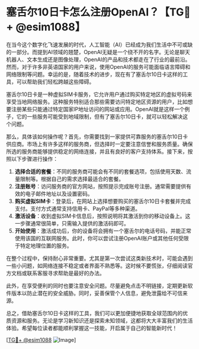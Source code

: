 # 塞舌尔10日卡怎么注册OpenAI？【TG💪+ @esim1088】

在当今这个数字化飞速发展的时代，人工智能（AI）已经成为我们生活中不可或缺的一部分。而提到AI领域的翘楚，OpenAI无疑是一个绕不开的名字。无论是聊天机器人、文本生成还是图像处理，OpenAI的产品和技术都走在了行业的最前沿。然而，对于许多非英语国家的用户来说，使用OpenAI的服务可能面临语言障碍和网络限制等问题。幸运的是，随着技术的进步，现在有了塞舌尔10日卡这样的工具，可以帮助我们轻松跨越这些障碍。

塞舌尔10日卡是一种虚拟SIM卡服务，它允许用户通过购买特定地区的虚拟号码来享受当地网络服务。这种服务特别适合那些需要访问特定地区资源的用户，比如想要注册某些只能通过特定国家IP地址访问的网站或应用。OpenAI就是这样一个例子，它的一些服务可能受到地域限制，但有了塞舌尔10日卡，就可以轻松解决这个问题。

那么，具体该如何操作呢？首先，你需要找到一家提供可靠服务的塞舌尔10日卡供应商。市场上有许多这样的服务商，但选择时一定要注意信誉和服务质量。确保所选的服务商能够提供稳定的网络连接，并且有良好的客户支持体系。接下来，按照以下步骤进行操作：

1. **选择合适的套餐**：不同的服务商可能会有不同的套餐选项，包括使用天数、流量限制等。根据自己的需求选择最适合的套餐。
2. **注册账号**：访问服务商的官方网站，按照提示完成账号注册。通常需要提供有效的电子邮件地址以及设置密码。
3. **购买虚拟SIM卡**：登录后，在网站上选择想要购买的塞舌尔10日卡套餐并完成支付。支付方式通常支持信用卡、PayPal等多种渠道。
4. **激活设备**：收到虚拟SIM卡信息后，按照说明将其激活到你的移动设备上。这一步骤通常很简单，只需输入提供的激活码即可。
5. **开始使用**：激活成功后，你的设备将会拥有一个塞舌尔的电话号码，并能正常使用该国的互联网服务。此时，你可以尝试注册OpenAI账户或其他任何受限于特定地理位置的服务。

在整个过程中，保持耐心非常重要。尤其是第一次尝试这类新技术时，可能会遇到一些小问题，如网络连接不稳定或者界面不熟悉等。这时候不要慌张，仔细阅读官方文档或联系客服寻求帮助是最好的办法。

此外，在享受便利的同时也要注意安全问题。尽量避免点击不明链接，定期更新软件版本以防止潜在的安全威胁。同时，妥善保管个人信息，避免泄露给不可信来源。

总之，借助塞舌尔10日卡这样的工具，我们可以更加便捷地获取全球范围内的优质资源和服务。无论是学习新知识还是探索未知领域，这都将大大丰富我们的生活体验。希望每位读者都能顺利掌握这一技能，开启属于自己的智能新时代！

[[TG💪+ @esim1088](https://t.me/s/esim1088) ![Image](https://i.postimg.cc/4NQfJmqS/Snipaste-2025-05-13-00-14-12.png)]